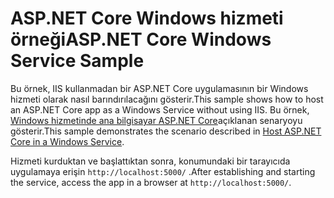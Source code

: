 # <a name="aspnet-core-windows-service-sample"></a><span data-ttu-id="d2c1e-101">ASP.NET Core Windows hizmeti örneği</span><span class="sxs-lookup"><span data-stu-id="d2c1e-101">ASP.NET Core Windows Service Sample</span></span>

<span data-ttu-id="d2c1e-102">Bu örnek, IIS kullanmadan bir ASP.NET Core uygulamasının bir Windows hizmeti olarak nasıl barındırılacağını gösterir.</span><span class="sxs-lookup"><span data-stu-id="d2c1e-102">This sample shows how to host an ASP.NET Core app as a Windows Service without using IIS.</span></span> <span data-ttu-id="d2c1e-103">Bu örnek, [Windows hizmetinde ana bilgisayar ASP.NET Core](https://docs.microsoft.com/aspnet/core/host-and-deploy/windows-service)açıklanan senaryoyu gösterir.</span><span class="sxs-lookup"><span data-stu-id="d2c1e-103">This sample demonstrates the scenario described in [Host ASP.NET Core in a Windows Service](https://docs.microsoft.com/aspnet/core/host-and-deploy/windows-service).</span></span>

<span data-ttu-id="d2c1e-104">Hizmeti kurduktan ve başlattıktan sonra, konumundaki bir tarayıcıda uygulamaya erişin `http://localhost:5000/` .</span><span class="sxs-lookup"><span data-stu-id="d2c1e-104">After establishing and starting the service, access the app in a browser at `http://localhost:5000/`.</span></span>
